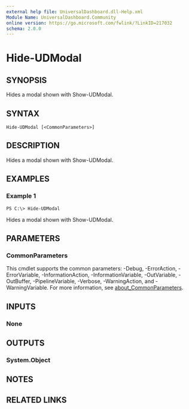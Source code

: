 ```yaml
---
external help file: UniversalDashboard.dll-Help.xml
Module Name: UniversalDashboard.Community
online version: https://go.microsoft.com/fwlink/?LinkID=217032
schema: 2.0.0
---
```


# Hide-UDModal

## SYNOPSIS
Hides a modal shown with Show-UDModal.

## SYNTAX

```
Hide-UDModal [<CommonParameters>]
```

## DESCRIPTION
Hides a modal shown with Show-UDModal.

## EXAMPLES

### Example 1
```
PS C:\> Hide-UDModal
```

Hides a modal shown with Show-UDModal.

## PARAMETERS

### CommonParameters
This cmdlet supports the common parameters: -Debug, -ErrorAction, -ErrorVariable, -InformationAction, -InformationVariable, -OutVariable, -OutBuffer, -PipelineVariable, -Verbose, -WarningAction, and -WarningVariable. For more information, see [about_CommonParameters](http://go.microsoft.com/fwlink/?LinkID=113216).

## INPUTS

### None
## OUTPUTS

### System.Object
## NOTES

## RELATED LINKS
